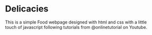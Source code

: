 # Delicacies
This is a simple Food webpage designed with html and css with a little touch of javascript following tutorials from @onlinetutorial on Youtube.

